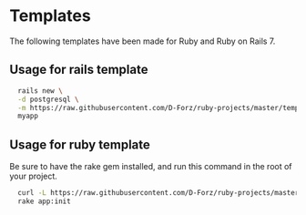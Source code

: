 # Templates

The following templates have been made for Ruby and Ruby on Rails 7.

## Usage for rails template

```bash
  rails new \
  -d postgresql \
  -m https://raw.githubusercontent.com/D-Forz/ruby-projects/master/templates/minimal.rb \
  myapp
```
## Usage for ruby template
Be sure to have the rake gem installed, and run this command in the root of your project.

```bash
  curl -L https://raw.githubusercontent.com/D-Forz/ruby-projects/master/templates/Rakefile > Rakefile
  rake app:init
```
